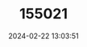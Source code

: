 ---
title: "155021"
category: "Coryphopterus hyalinus"
draft: false
date: 2024-02-22 13:03:51
languages:
  Spanish; Castilian: ["Gobio Cristal"]
  English: ["Glass Goby"]
---